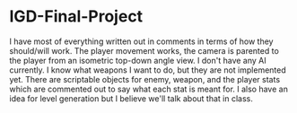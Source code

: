 # IGD-Final-Project
I have most of everything written out in comments in terms of how they should/will work. The player movement works, the camera is parented to the player from an isometric top-down angle view.
I don't have any AI currently.
I know what weapons I want to do, but they are not implemented yet.
There are scriptable objects for enemy, weapon, and the player stats which are commented out to say what each stat is meant for.
I also have an idea for level generation but I believe we'll talk about that in class.
